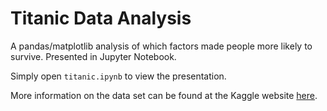 # Titanic Data Analysis
A pandas/matplotlib analysis of which factors made people more likely to
survive. Presented in Jupyter Notebook.

Simply open `titanic.ipynb` to view the presentation.

More information on the data set can be found at the Kaggle website
[here](https://www.kaggle.com/c/titanic/data).

